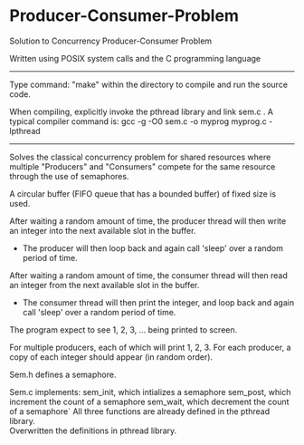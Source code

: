 # Producer-Consumer-Problem
Solution to Concurrency Producer-Consumer Problem

Written using POSIX system calls and the C programming language

***
Type command: "make" within the directory to compile and run the source code.

When compiling, explicitly invoke the pthread library and link sem.c .
A typical compiler command is:
  gcc -g -O0 sem.c -o myprog myprog.c -lpthread
***

Solves the classical concurrency problem for shared resources where 
multiple "Producers" and "Consumers" compete for the same resource
through the use of semaphores.

A circular buffer (FIFO queue that has a bounded buffer) of fixed size is used.

After waiting a random amount of time, the producer thread
will then write an integer into the next available slot in the buffer.
  - The producer will then loop back and again call 'sleep' over a random
period of time.  

After waiting a random amount of time, the consumer thread
will then read an integer from the next available slot in the buffer.
  - The consumer thread will then print the integer, and loop back and again
call 'sleep' over a random period of time.

The program expect to see 1, 2, 3, ... being printed to screen.

For multiple producers, each of which will print 1, 2, 3.
For each producer, a copy of each integer should appear (in random order).

Sem.h  defines a semaphore.

Sem.c implements:
  sem_init, which intializes a semaphore
  sem_post, which increment the count of a semaphore
  sem_wait, which decrement the count of a semaphore`
All three functions are already defined in the pthread library.  
Overwritten the definitions in pthread library.

